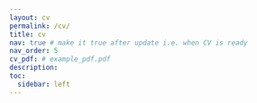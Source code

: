 ```yaml
---
layout: cv
permalink: /cv/
title: cv
nav: true # make it true after update i.e. when CV is ready
nav_order: 5
cv_pdf: # example_pdf.pdf
description: 
toc:
  sidebar: left
---
```

